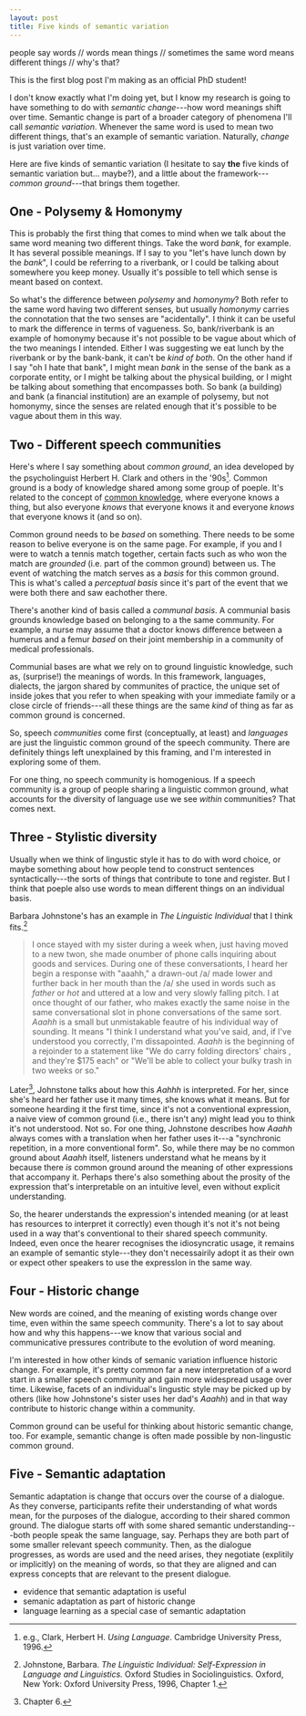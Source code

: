 ```yaml
---
layout: post
title: Five kinds of semantic variation
---
```


<div class="message">
people say words // 
words mean things // 
sometimes the same word means different things // 
why's that?
</div>

This is the first blog post I'm making as an official PhD student!

I don't know exactly what I'm doing yet, but I know my research is going to have something
to do with _semantic change_---how word meanings shift over time.
Semantic change is part of a broader category of phenomena I'll call _semantic variation_.
Whenever the same word is used to mean two different things, that's an example of semantic variation.
Naturally, _change_ is just variation over time.

Here are five kinds of semantic variation (I hesitate to say **the** five kinds of semantic variation but... maybe?),
and a little about the framework---*common ground*---that brings them together.

## One - Polysemy & Homonymy 

This is probably the first thing that comes to mind when we talk about the same word meaning two different things.
Take the word _bank_, for example. It has several possible meanings.
If I say to you "let's have lunch down by the _bank_", I could be referring to a riverbank, or I could be talking about
somewhere you keep money.
Usually it's possible to tell which sense is meant based on context.

So what's the difference between *polysemy* and *homonymy*?
Both refer to the same word having two different senses, but usually *homonymy* carries the connotation that
the two senses are "acidentally".
I think it can be useful to mark the difference in terms of vagueness.
So, bank/riverbank is an example of homonymy because it's not possible to be vague about which of the two meanings I intended. 
Either I was suggesting we eat lunch by the riverbank or by the bank-bank, it can't be _kind of both_.
On the other hand if I say "oh I hate that bank", I might mean _bank_ in the sense of the bank as a corporate entity, or I might be talking about
the physical building, or I might be talking about something that encompasses both.
So bank (a building) and bank (a financial institution) are an example of polysemy, but not homonymy, 
since the senses are related enough that it's possible to be vague about them in this way.

## Two - Different speech communities

Here's where I say something about _common ground_, an idea developed by the psycholinguist Herbert H. Clark 
and others in the '90s[^1].
Common ground is a body of knowledge shared among some group of poeple.
It's related to the concept of [common knowledge](https://plato.stanford.edu/entries/common-knowledge/),
where everyone knows a thing, but also everyone _knows_ that everyone knows it and everyone _knows_ that 
everyone knows it (and so on).

Common ground needs to be _based_ on something. 
There needs to be some reason to belive everyone is on the same page.
For example, if you and I were to watch a tennis match together, certain facts such as who won the match
are _grounded_ (i.e. part of the common ground) between us.
The event of watching the match serves as a _basis_ for this common ground. 
This is what's called a _perceptual basis_ since it's part of the event that we were both there 
and saw eachother there.

There's another kind of basis called a _communal basis_. 
A communial basis grounds knowledge based on belonging to a the same community.
For example, a nurse may assume that a doctor knows difference between a humerus and a femur
_based_ on their joint membership in a community of medical professionals.

Communial bases are what we rely on to ground linguistic knowledge, such as, (surprise!) the meanings of words.
In this framework, languages, dialects, the jargon shared by communites of practice, the unique set of
inside jokes that you refer to when speaking with your immediate family or a close circle of friends---all these things
are the same _kind_ of thing as far as common ground is concerned.

So, speech _communities_ come first (conceptually, at least) and _languages_ are just the
linguistic common ground of the speech community.
There are definitely things left unexplained by this framing,
and I'm interested in exploring some of them.

For one thing, no speech community is homogenious. 
If a speech community is a group of people sharing a linguistic common ground,  what accounts for the diversity of language 
use we see _within_ communities?
That comes next.

[^1]: e.g., Clark, Herbert H. _Using Language_. Cambridge University Press, 1996.

## Three - Stylistic diversity

Usually when we think of lingustic style it has to do with word choice,
or maybe something about how people tend to construct sentences syntactically---the
sorts of things that contribute to tone and register.
But I think that poeple also use words to mean different things on an individual basis.

Barbara Johnstone's has an example in _The Linguistic Individual_ that I think fits.[^2]

> I once stayed with my sister during a week when, just having moved to
> a new twon, she made onumber of phone calls inquiring about goods 
> and services. During one of these conversationts, I heard her begin a 
> response with "aaahh," a drawn-out /a/ made lower and further back in
> her mouth than the /a/ she used in words such as _father_ or _hot_ and
> uttered at a low and very slowly falling pitch. I at once thought of our
> father, who makes exactly the same noise in the same conversational
> slot in phone conversations of the same sort. _Aaahh_ is a small but 
> unmistakable feautre of his individual way of sounding. It means "I think
> I understand what you've said, and, if I've understood you correctly,
> I'm dissapointed. _Aaahh_ is the beginning of a rejoinder to a statement
> like "We do carry folding directors' chairs , and they're $175 each" or
> "We'll be able to collect your bulky trash in two weeks or so."

Later[^3], Johnstone talks about how this _Aahhh_ is interpreted.
For her, since she's heard her father use it many times, she knows what it means.
But for someone hearding it the first time, since it's not a conventional expression,
a naive view of common ground (i.e., there isn't any) might lead you to think it's not
understood. Not so. For one thing, Johnstone describes how _Aaahh_ always comes
with a translation when her father uses it---a "synchronic repetition, in a more
conventional form".
So, while there may be no common ground about _Aaahh_ itself, listeners understand
what he means by it because there _is_ common ground around the meaning of other
expressions that accompany it.
Perhaps there's also something about the prosity of the expression
that's interpretable on an intuitive level, even without explicit understanding.

So, the hearer understands the expression's intended meaning (or at least has resources to interpret
it correctly) even though it's not it's not being used in a way that's conventional to their
shared speech community.
Indeed, even once the hearer recognises the idiosyncratic usage, it remains an example
of semantic style---they don't necessairily adopt it as their own or expect other 
speakers to use the expressIon in the same way.

[^2]: Johnstone, Barbara. _The Linguistic Individual: Self-Expression in Language and Linguistics._ Oxford Studies in Sociolinguistics. Oxford, New York: Oxford University Press, 1996, Chapter 1.
[^3]: Chapter 6.

## Four - Historic change

New words are coined, and the meaning of existing words change over time,
even within the same speech community.
There's a lot to say about how and why this happens---we know that various
social and communicative pressures contribute to the evolution of word meaning.

I'm interested in how other kinds of semanic variation influence historic change.
For example, it's pretty common far a new interpretation of a word start in a smaller speech community
and gain more widespread usage over time.
Likewise, facets of an individual's lingustic style may be picked up by others 
(like how Johnstone's sister uses her dad's _Aaahh_)
and in that way contribute to historic change within a community.

Common ground can be useful for thinking about historic semantic change, too.
For example, semantic change is often made possible by non-lingustic common ground.



## Five - Semantic adaptation

Semantic adaptation is change that occurs over the course of a dialogue.
As they converse, participants refite their understanding of what words mean, 
for the purposes of the dialogue,
according to their shared common ground.
The dialogue starts off with some shared semantic understanding---both people speak the same language, say.
Perhaps they are both part of some smaller relevant speech community.
Then, as the dialogue progresses, as words are used and the need arises, they negotiate (explitily or implicitly)
on the meaning of words, so that they are aligned and can express concepts that are relevant to the present dialogue.

- evidence that semantic adaptation is useful
- semanic adaptation as part of historic change
- language learning as a special case of semantic adaptation




